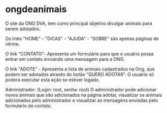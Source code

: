 # ongdeanimais
O site da ONG DVA, tem como principal objetivo divulgar animais para serem adotados.

Os links "HOME" - "DICAS" - "AJUDA" - "SOBRE" são apenas páginas de vitrine.

O link "CONTATO"- Apresenta um formulário para que o usuário possa entrar 
em contato enviando uma mensagem para a ONG. 

O link "ADOTE" - Apresenta a lista de animais cadastrados na Ong,
que podem ser adotados através do botão "QUERO ADOTAR". O usuário só poderá executar esta ação se estiver logado.


Administrador: (Login: root, senha: root)
O administrador pode adicionar novos animais que são adicionados na página adotar,
visualizar os animais adicionados pelo administrador e visualizar as mensagens enviadas pelo formulario de contato.
